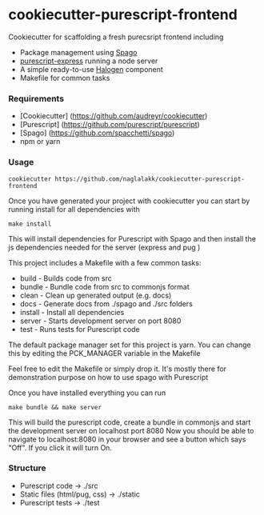 cookiecutter-purescript-frontend
================================

Cookiecutter for scaffolding a fresh purecsript frontend including

* Package management using [Spago](https://github.com/spacchetti/spago)
* [purescript-express](https://github.com/nkly/purescript-express) running a node server
* A simple ready-to-use [Halogen](https://github.com/slamdata/purescript-halogen) component
* Makefile for common tasks

### Requirements

* [Cookiecutter] (https://github.com/audreyr/cookiecutter)
* [Purescript] (https://github.com/purescript/purescript)
* [Spago] (https://github.com/spacchetti/spago)
* npm or yarn

### Usage

    cookiecutter https://github.com/naglalakk/cookiecutter-purescript-frontend

Once you have generated your project with cookiecutter you can start by running install for all dependencies with

    make install

This will install dependencies for Purescript with Spago and then install the js dependencies needed for the server (express and pug )

This project includes a Makefile with a few common tasks:

* build   - Builds code from src
* bundle  - Bundle code from src to commonjs format
* clean   - Clean up generated output (e.g. docs)
* docs    - Generate docs from ./spago and ./src folders
* install - Install all dependencies
* server  - Starts development server on port 8080
* test    - Runs tests for Purescript code

The default package manager set for this project is yarn.
You can change this by editing the PCK_MANAGER variable in the Makefile

Feel free to edit the Makefile or simply drop it. It's mostly there for demonstration purpose on how to use spago with Purescript

Once you have installed everything you can run

    make bundle && make server

This will build the purescript code, create a bundle in commonjs and start the development server on localhost port 8080
Now you should be able to navigate to localhost:8080 in your browser and see a button which says "Off". If you click it will turn On.

### Structure

* Purescript code              -> ./src
* Static files (html/pug, css) -> ./static
* Purescript tests             -> ./test
